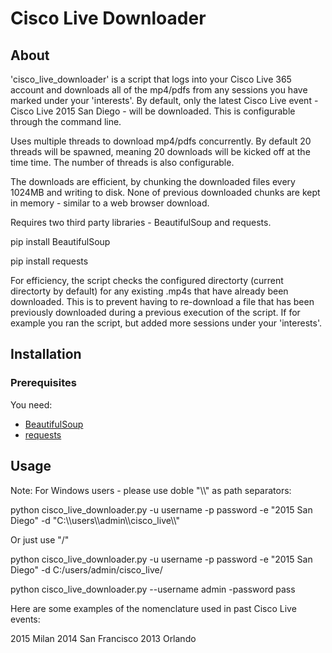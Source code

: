 # Cisco Live Downloader

## About

'cisco_live_downloader' is a script that logs into your Cisco Live 365 account
and downloads all of the mp4/pdfs from any sessions you have marked under
your 'interests'. By default, only the latest Cisco Live event -
Cisco Live 2015 San Diego - will be downloaded. This is configurable through
the command line.

Uses multiple threads to download mp4/pdfs concurrently. By default 20 threads
will be spawned, meaning 20 downloads will be kicked off at the time time. The
number of threads is also configurable.

The downloads are efficient, by chunking the downloaded files every 1024MB and
writing to disk. None of previous downloaded chunks are kept in memory -
similar to a web browser download.

Requires two third party libraries - BeautifulSoup and requests.

pip install BeautifulSoup

pip install requests

For efficiency, the script checks the configured directorty (current
directorty by default) for any existing .mp4s that have already been
downloaded. This is to prevent having to re-download a file that has been
previously downloaded during a previous execution of the script. If for
example you ran the script, but added more sessions under your 'interests'.


## Installation

### Prerequisites

You need:

* [BeautifulSoup][1]
* [requests][2]


## Usage

Note: For Windows users - please use doble "\\\\" as path separators:

python cisco_live_downloader.py -u username -p password -e "2015 San Diego" -d "C:\\\\users\\\\admin\\\\cisco_live\\\\"

Or just use "/"

python cisco_live_downloader.py -u username -p password -e "2015 San Diego" -d C:/users/admin/cisco_live/

python cisco_live_downloader.py --username admin -password pass

Here are some examples of the nomenclature used in past Cisco Live events:

2015 Milan
2014 San Francisco
2013 Orlando

[1]: https://pypi.python.org/pypi/requests "requests"
[2]: https://pypi.python.org/pypi/BeautifulSoup "BeautifulSoup"
